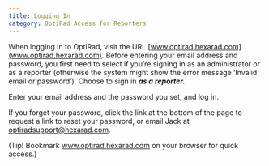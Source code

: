 ```yaml
---
title: Logging In
category: OptiRad Access for Reporters
---
```

When logging in to OptiRad, visit the URL [www.optirad.hexarad.com](www.optirad.hexarad.com). Before entering your email address and password, you first need to select if you’re signing in as an administrator or as a reporter (otherwise the system might show the error message ‘Invalid email or password’). Choose to sign in ***as a reporter.***

Enter your email address and the password you set, and log in. 

If you forget your password, click the link at the bottom of the page to request a link to reset your password, or email Jack at [optiradsupport@hexarad.com](optiradsupport@hexarad.com).

(Tip! Bookmark www.optirad.hexarad.com on your browser for quick access.)

